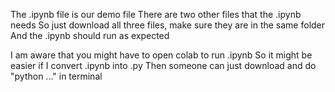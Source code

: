 The .ipynb file is our demo file
There are two other files that the .ipynb needs
So just download all three files, make sure they are in the same folder
And the .ipynb should run as expected

I am aware that you might have to open colab to run .ipynb
So it might be easier if I convert .ipynb into .py
Then someone can just download and do "python ..." in terminal

